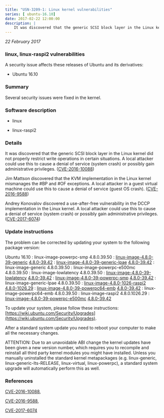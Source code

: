 ```yaml
---
title: "USN-3209-1: Linux kernel vulnerabilities"
series: [ ubuntu-16.10]
date: 2017-02-22 12:00:00
description: |
    It was discovered that the generic SCSI block layer in the Linux kernel did not properly restrict write operations in certain situations. A local attacker could use this to cause a denial of service (system crash) or possibly gain administrative privileges. ([CVE-2016-10088](http://people.ubuntu.com/~ubuntu-security/cve/CVE-2016-10088))
--- 
```

 
 

*22 February 2017*

### linux, linux-raspi2 vulnerabilities

A security issue affects these releases of Ubuntu and its derivatives:

* Ubuntu 16.10

### Summary

Several security issues were fixed in the kernel. 

### Software description

* linux 

* linux-raspi2 

### Details

It was discovered that the generic SCSI block layer in the Linux kernel did not properly restrict write operations in certain situations. A local attacker could use this to cause a denial of service (system crash) or possibly gain administrative privileges. ([CVE-2016-10088](http://people.ubuntu.com/~ubuntu-security/cve/CVE-2016-10088))

Jim Mattson discovered that the KVM implementation in the Linux kernel mismanages the #BP and #OF exceptions. A local attacker in a guest virtual machine could use this to cause a denial of service (guest OS crash). ([CVE-2016-9588](http://people.ubuntu.com/~ubuntu-security/cve/CVE-2016-9588))

Andrey Konovalov discovered a use-after-free vulnerability in the DCCP implementation in the Linux kernel. A local attacker could use this to cause a denial of service (system crash) or possibly gain administrative privileges. ([CVE-2017-6074](http://people.ubuntu.com/~ubuntu-security/cve/CVE-2017-6074)) 

### Update instructions

The problem can be corrected by updating your system to the following package version:

Ubuntu 16.10
 : linux-image-powerpc-smp <span>4.8.0.39.50</span>
 : [linux-image-4.8.0-39-generic](https://launchpad.net/ubuntu/+source/linux) <span> [4.8.0-39.42](https://launchpad.net/ubuntu/+source/linux/4.8.0-39.42) </span> 
 : [linux-image-4.8.0-39-generic-lpae](https://launchpad.net/ubuntu/+source/linux) <span> [4.8.0-39.42](https://launchpad.net/ubuntu/+source/linux/4.8.0-39.42) </span> 
 : linux-image-generic <span>4.8.0.39.50</span>
 : linux-image-powerpc-e500mc <span>4.8.0.39.50</span>
 : linux-image-lowlatency <span>4.8.0.39.50</span>
 : [linux-image-4.8.0-39-lowlatency](https://launchpad.net/ubuntu/+source/linux) <span> [4.8.0-39.42](https://launchpad.net/ubuntu/+source/linux/4.8.0-39.42) </span> 
 : [linux-image-4.8.0-39-powerpc-smp](https://launchpad.net/ubuntu/+source/linux) <span> [4.8.0-39.42](https://launchpad.net/ubuntu/+source/linux/4.8.0-39.42) </span> 
 : linux-image-generic-lpae <span>4.8.0.39.50</span>
 : [linux-image-4.8.0-1026-raspi2](https://launchpad.net/ubuntu/+source/linux-raspi2) <span> [4.8.0-1026.29](https://launchpad.net/ubuntu/+source/linux-raspi2/4.8.0-1026.29) </span> 
 : [linux-image-4.8.0-39-powerpc64-emb](https://launchpad.net/ubuntu/+source/linux) <span> [4.8.0-39.42](https://launchpad.net/ubuntu/+source/linux/4.8.0-39.42) </span> 
 : linux-image-powerpc64-emb <span>4.8.0.39.50</span>
 : linux-image-raspi2 <span>4.8.0.1026.29</span>
 : [linux-image-4.8.0-39-powerpc-e500mc](https://launchpad.net/ubuntu/+source/linux) <span> [4.8.0-39.42](https://launchpad.net/ubuntu/+source/linux/4.8.0-39.42) </span> 

To update your system, please follow these instructions: [https://wiki.ubuntu.com/Security/Upgrades](https://wiki.ubuntu.com/Security/Upgrades).

After a standard system update you need to reboot your computer to make all the necessary changes.

ATTENTION: Due to an unavoidable ABI change the kernel updates have been given a new version number, which requires you to recompile and reinstall all third party kernel modules you might have installed. Unless you manually uninstalled the standard kernel metapackages (e.g. linux-generic, linux-generic-lts-RELEASE, linux-virtual, linux-powerpc), a standard system upgrade will automatically perform this as well. 

### References

 
 [CVE-2016-10088](http://people.ubuntu.com/~ubuntu-security/cve/CVE-2016-10088), 

 [CVE-2016-9588](http://people.ubuntu.com/~ubuntu-security/cve/CVE-2016-9588), 

 [CVE-2017-6074](http://people.ubuntu.com/~ubuntu-security/cve/CVE-2017-6074)
 

